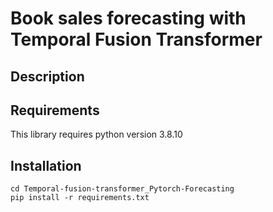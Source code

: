 # Book sales forecasting with Temporal Fusion Transformer

## Description

## Requirements
This library requires python version 3.8.10

## Installation
```
cd Temporal-fusion-transformer_Pytorch-Forecasting 
pip install -r requirements.txt
```